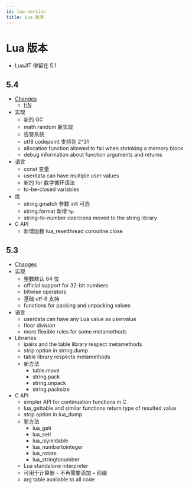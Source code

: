 ```yaml
---
id: lua-version
title: Lua 版本
---
```


# Lua 版本
* LuaJIT 停留在 5.1

## 5.4
* [Changes](https://www.lua.org/manual/5.4/readme.html#changes)
  * [HN](https://news.ycombinator.com/item?id=23686297)
* 实现
  * 新的 GC
  * math.random 新实现
  * 告警系统
  * utf8 codepoint 支持到 2^31
  * allocation function allowed to fail when shrinking a memory block
  * debug information about function arguments and returns
* 语言
  * const 变量
  * userdata can have multiple user values
  * 新的 for 数字循环语法
  * to-be-closed variables
* 库
  * string.gmatch 参数 init 可选
  * string.format 新增 `%p`
  * string-to-number coercions moved to the string library
* C API
  * 新增函数 lua_resetthread coroutine.close

## 5.3
* [Changes](https://www.lua.org/manual/5.3/readme.html#changes)
* 实现
  * 整数默认 64 位
  * official support for 32-bit numbers
  * bitwise operators
  * 基础 utf-8 支持
  * functions for packing and unpacking values
* 语言
  * userdata can have any Lua value as uservalue
  * floor division
  * more flexible rules for some metamethods
* Libraries
  * ipairs and the table library respect metamethods
  * strip option in string.dump
  * table library respects metamethods
  * 新方法
    * table.move
    * string.pack
    * string.unpack
    * string.packsize
* C API
  * simpler API for continuation functions in C
  * lua_gettable and similar functions return type of resulted value
  * strip option in lua_dump
  * 新方法
    * lua_geti
    * lua_seti
    * lua_isyieldable
    * lua_numbertointeger
    * lua_rotate
    * lua_stringtonumber
  * Lua standalone interpreter
  * 可用于计算器 - 不再需要添加 `=` 前缀
  * arg table available to all code
